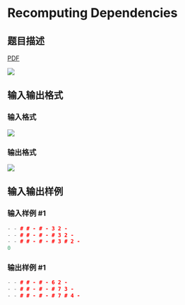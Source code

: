# Recomputing Dependencies

## 题目描述

[problemUrl]: https://uva.onlinejudge.org/index.php?option=com_onlinejudge&Itemid=8&category=878&page=show_problem&problem=5170

[PDF](https://uva.onlinejudge.org/external/132/p13247.pdf)

![](https://cdn.luogu.com.cn/upload/vjudge_pic/UVA13247/da9122ac420b6b2739a1de6499f15463067978d7.png)

## 输入输出格式

### 输入格式

![](https://cdn.luogu.com.cn/upload/vjudge_pic/UVA13247/147a6b0f3449be7e9ffda6cf71549d80bc42c179.png)

### 输出格式

![](https://cdn.luogu.com.cn/upload/vjudge_pic/UVA13247/30d000b92bd4dcd15999fbee939f7402716dc4f9.png)

## 输入输出样例

### 输入样例 #1

```cpp
- - # # - # - 3 2 -
- - # # - # - # 3 2 -
- - # # - # - # 3 # 2 -
0
```


### 输出样例 #1

```cpp
- - # # - # - 6 2 -
- - # # - # - # 7 3 -
- - # # - # - # 7 # 4 -
```


